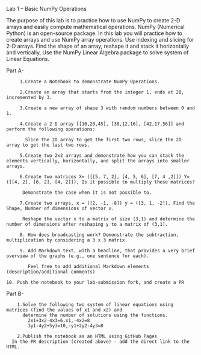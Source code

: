 Lab 1 – Basic NumPy Operations 

The purpose of this lab is to practice how to use NumPy to create 2-D arrays and easily compute mathematical operations.
NumPy (Numerical Python) is an open-source package. 
In this lab you will practice how to create arrays and use NumPy array operations.
Use indexing and slicing for 2-D arrays.
Find the shape of an array, reshape it and stack it horizontally and vertically, 
Use the NumPy Linear Algebra package to solve system of Linear Equations.

Part A- 

         1.Create a Notebook to demonstrate NumPy Operations.
         
         2.Create an array that starts from the integer 1, ends at 20, incremented by 3.
         
         3.Create a new array of shape 3 with random numbers between 0 and 1.
         
         4.Create a 2 D array [[10,20,45], [30,12,16], [42,17,56]] and perform the following operations: 
         
           Slice the 2D array to get the first two rows, slice the 2D array to get the last two rows.
           
         5.Create two 2x2 arrays and demonstrate how you can stack the elements vertically, horizontally, and split the arrays into smaller arrays.
         
         6.Create two matrices X= ([[5, 7, 2], [4, 5, 6], [7, 4 ,2]]) Y= ([[4, 2], [6, 2], [4, 2]]), Is it possible to multiply these matrices? 
         
          Demonstrate the case when it is not possible to.
          
         7.Create two arrays, x = ([2, -1, -8]) y = ([3, 1, -2]), Find the Shape, Number of dimensions of vector x.
         
          Reshape the vector x to a matrix of size (3,1) and determine the number of dimensions after reshaping y to a matrix of (3,1).
          
         8. How does broadcasting work? Demonstrate the subtraction, multiplication by considering a 3 x 3 matrix.
         
         9. Add Markdown text, with a headline, that provides a very brief overview of the graphs (e.g., one sentence for each). 
         
            Feel free to add additional Markdown elements (description/additional comments)
            
	10. Push the notebook to your lab-submission fork, and create a PR
       
Part B-  

        1.Solve the following two system of linear equations using matrices (find the values of x1 and x2) and 
          determine the number of solutions using the functions. 
	        2x1+3x2-4x3=6,x1,-4x2=8
	        3y1-4y2+5y3=10,-y1+2y2-4y3=8

        2.Publish the notebook as an HTML using GitHub Pages
	  In the PR description (created above) - add the direct link to the HTML.
